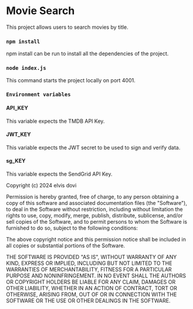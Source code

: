 # Movie Search

This project allows users to search movies by title. 

### `npm install`

npm install can be run to install all the dependencies of the project.

### `node index.js`

This command starts the project locally on port 4001.

### `Environment variables`

#### API_KEY
This variable expects the TMDB API Key.

#### JWT_KEY
This variable expects the JWT secret to be used to sign and verify data.

#### sg_KEY
This variable expects the SendGrid API Key.


Copyright (c) 2024 elvis dovi

Permission is hereby granted, free of charge, to any person obtaining a copy of this software and associated documentation files (the "Software"), to deal in the Software without restriction, including without limitation the rights to use, copy, modify, merge, publish, distribute, sublicense, and/or sell copies of the Software, and to permit persons to whom the Software is furnished to do so, subject to the following conditions:

The above copyright notice and this permission notice shall be included in all copies or substantial portions of the Software.

THE SOFTWARE IS PROVIDED "AS IS", WITHOUT WARRANTY OF ANY KIND, EXPRESS OR IMPLIED, INCLUDING BUT NOT LIMITED TO THE WARRANTIES OF MERCHANTABILITY, FITNESS FOR A PARTICULAR PURPOSE AND NONINFRINGEMENT. IN NO EVENT SHALL THE AUTHORS OR COPYRIGHT HOLDERS BE LIABLE FOR ANY CLAIM, DAMAGES OR OTHER LIABILITY, WHETHER IN AN ACTION OF CONTRACT, TORT OR OTHERWISE, ARISING FROM, OUT OF OR IN CONNECTION WITH THE SOFTWARE OR THE USE OR OTHER DEALINGS IN THE SOFTWARE.


